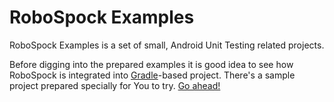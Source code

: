 RoboSpock Examples
==================

RoboSpock Examples is a set of small, Android Unit Testing related projects. 
<!--
	TODO
	What does exactly the prepared projects contain?
	A short info about the fact that all the projects use RoboSpock (brand new, buzzowords) framework with link.
-->

Before digging into the prepared examples it is good idea to see how RoboSpock is integrated into [Gradle](http://tools.android.com/tech-docs/new-build-system)-based project. There's a sample project prepared specially for You to try. [Go ahead!](hello-robospock)
<!--
	TODO 
	Can robospock be integrated into non-Gradle project? 
-->
